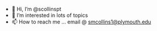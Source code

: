 - 👋 Hi, I’m @scollinspt
- 👀 I’m interested in lots of topics
- 📫 How to reach me ... email @ smcollins1@plymouth.edu

<!---
scollinspt/scollinspt is a ✨ special ✨ repository because its `README.md` (this file) appears on your GitHub profile.
You can click the Preview link to take a look at your changes.
--->
